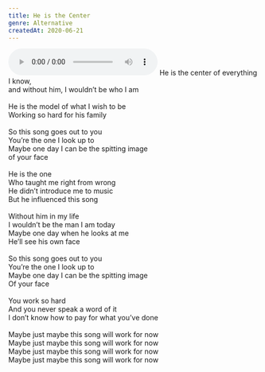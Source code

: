 ```yaml
---
title: He is the Center
genre: Alternative
createdAt: 2020-06-21
---
```

<audio controls class="mb-6">
  <source src="/songs/He is the Center.mp3" type="audio/mpeg">
</audio>
He is the center of everything I know,<br>
and without him, I wouldn’t be who I am<br>
<br>
He is the model of what I wish to be<br>
Working so hard for his family<br>
<br>
So this song goes out to you<br>
You’re the one I look up to<br>
Maybe one day I can be the spitting image<br>
of your face<br>
<br>
He is the one<br>
Who taught me right from wrong<br>
He didn’t introduce me to music<br>
But he influenced this song<br>
<br>
Without him in my life<br>
I wouldn’t be the man I am today<br>
Maybe one day when he looks at me<br>
He’ll see his own face<br>
<br>
So this song goes out to you<br>
You’re the one I look up to<br>
Maybe one day I can be the spitting image<br>
Of your face<br>
<br>
You work so hard<br>
And you never speak a word of it<br>
I don’t know how to pay for what you’ve done<br>
<br>
Maybe just maybe this song will work for now<br>
Maybe just maybe this song will work for now<br>
Maybe just maybe this song will work for now<br>
Maybe just maybe this song will work for now
